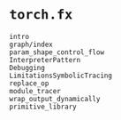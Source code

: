 # `torch.fx`

```{toctree}
intro
graph/index
param_shape_control_flow
InterpreterPattern
Debugging
LimitationsSymbolicTracing
replace_op
module_tracer
wrap_output_dynamically
primitive_library
```